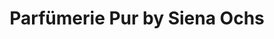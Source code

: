 ---
title: "Parfümerie Pur by Siena Ochs"
url: /alsfeld/parfuemerie-pur-by-siena-ochs/
shop: Parfümerie
---